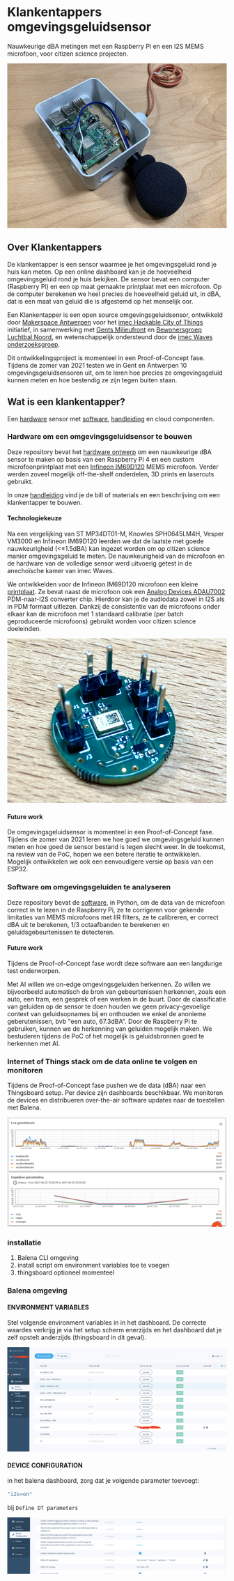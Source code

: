 # Klankentappers omgevingsgeluidsensor

Nauwkeurige dBA metingen met een Raspberry Pi en een I2S MEMS microfoon, voor citizen science projecten.

![klankentapper](/documentation/imgs/hardware_windkap.png)

## Over Klankentappers

De klankentapper is een sensor waarmee je het omgevingsgeluid rond je huis kan meten. Op een online dashboard kan je de hoeveelheid omgevingsgeluid rond je huis bekijken. De sensor bevat een computer (Raspberry Pi) en een op maat gemaakte printplaat met een microfoon. Op de computer berekenen we heel precies de hoeveelheid geluid uit, in dBA, dat is een maat van geluid die is afgestemd op het menselijk oor. 

Een Klankentapper is een open source omgevingsgeluidsensor, ontwikkeld door [Makerspace Antwerpen](https://www.makerspacea.be/) voor het [imec Hackable City of Things](https://www.imeccityofthings.be/en/projecten/hackable-city-of-things_2) initiatief, in samenwerking met [Gents Milieufront](https://www.gentsmilieufront.be/) en [Bewonersgroep Luchtbal Noord](https://www.facebook.com/BewonersgroepLuchtbalNoord/), en wetenschappelijk ondersteund door de [imec Waves onderzoeksgroep](https://www.waves.intec.ugent.be/).

Dit ontwikkelingsproject is momenteel in een Proof-of-Concept fase. Tijdens de zomer van 2021 testen we in Gent en Antwerpen 10 omgevingsgeluidsensoren uit, om te leren hoe precies ze omgevingsgeluid kunnen meten en hoe bestendig ze zijn tegen buiten staan.

## Wat is een klankentapper?

Een [hardware](/hardware/) sensor met [software](/src/), [handleiding](/documentation/) en cloud componenten.

### Hardware om een omgevingsgeluidsensor te bouwen

Deze repository bevat het [hardware ontwerp](/hardware/) om een nauwkeurige dBA sensor te maken op basis van een Raspberry Pi 4 en een custom microfoonprintplaat met een [Infineon IM69D120](https://www.infineon.com/cms/en/product/sensor/mems-microphones/mems-microphones-for-consumer/im69d120/) MEMS microfoon. Verder werden zoveel mogelijk off-the-shelf onderdelen, 3D prints en lasercuts gebruikt. 

In onze [handleiding](/documentation/) vind je de bill of materials en een beschrijving om een klankentapper te bouwen.

#### Technologiekeuze

Na een vergelijking van ST MP34DT01-M, Knowles SPH0645LM4H, Vesper VM3000 en Infineon IM69D120 leerden we dat de laatste met goede nauwkeurigheid (<±1.5dBA) kan ingezet worden om op citizen science manier omgevingsgeluid te meten. De nauwkeurigheid van de microfoon en de hardware van de volledige sensor werd uitvoerig getest in de anechoïsche kamer van imec Waves. 

We ontwikkelden voor de Infineon IM69D120 microfoon een kleine [printplaat](https://github.com/Makerspace-Antwerpen/infineon-69D120-adau7002-breakout-pcb). Ze bevat naast de microfoon ook een [Analog Devices ADAU7002](https://www.analog.com/en/products/adau7002.html#product-overview) PDM-naar-I2S converter chip. Hierdoor kan je de audiodata zowel in I2S als in PDM formaat uitlezen. Dankzij de consistentie van de microfoons onder elkaar kan de microfoon met 1 standaard calibratie (per batch geproduceerde microfoons) gebruikt worden voor citizen science doeleinden.

![PCB](/documentation/imgs/hardware_pcb.png)

#### Future work

De omgevingsgeluidsensor is momenteel in een Proof-of-Concept fase. Tijdens de zomer van 2021 leren we hoe goed we omgevingsgeluid kunnen meten en hoe goed de sensor bestand is tegen slecht weer. In de toekomst, na review van de PoC, hopen we een betere iteratie te ontwikkelen. Mogelijk ontwikkelen we ook een eenvoudigere versie op basis van een ESP32.

### Software om omgevingsgeluiden te analyseren

Deze repository bevat de [software](/src/), in Python, om de data van de microfoon correct in te lezen in de Raspberry Pi, ze te corrigeren voor gekende limitaties van MEMS microfoons met IIR filters, ze te calibreren, er correct dBA uit te berekenen, 1/3 octaafbanden te berekenen en geluidsgebeurtenissen te detecteren.

#### Future work

Tijdens de Proof-of-Concept fase wordt deze software aan een langdurige test onderworpen.

Met AI willen we on-edge omgevingsgeluiden herkennen. Zo willen we bijvoorbeeld automatisch de bron van gebeurtenissen herkennen, zoals een auto, een tram, een gesprek of een werken in de buurt. Door de classificatie van geluiden op de sensor te doen houden we geen privacy-gevoelige context van geluidsopnames bij en onthouden we enkel de anonieme geberutenissen, bvb "een auto, 67.3dBA". Door de Raspberry Pi te gebruiken, kunnen we de herkenning van geluiden mogelijk maken. We bestuderen tijdens de PoC of het mogelijk is geluidsbronnen goed te herkennen met AI.

### Internet of Things stack om de data online te volgen en monitoren

Tijdens de Proof-of-Concept fase pushen we de data (dBA) naar een Thingsboard setup. Per device zijn dashboards beschikbaar. We monitoren de devices en distribueren over-the-air software updates naar de toestellen met Balena.

![dashboard](/documentation/imgs/cloud_dashboard.png)


### installatie

1. Balena CLI omgeving
2. install script om environment variables toe te voegen
3. thingsboard optioneel momenteel


### Balena omgeving
 
#### ENVIRONMENT VARIABLES

Stel volgende environment variables in in het dashboard. De correcte waardes verkrijg je via het setup scherm enerzijds en het dashboard dat je zelf opstelt anderzijds (thingsboard in dit geval).

<!-- TODO write more extensive -->

![ENV variables](./documentation/imgs/ENV_vars.png)

#### DEVICE CONFIGURATION

in het balena dashboard, zorg dat je volgende parameter toevoegt:

```bash
"i2s=on"
```

bij `Define DT parameters`

![dt parameters](./documentation/imgs/dt_parameters.png)

